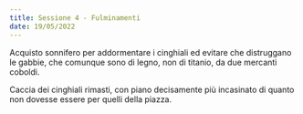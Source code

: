 ```yaml
---
title: Sessione 4 - Fulminamenti
date: 19/05/2022
---
```

Acquisto sonnifero per addormentare i cinghiali ed evitare che distruggano le gabbie, che comunque sono di legno, non di titanio, da due mercanti coboldi.

Caccia dei cinghiali rimasti, con piano decisamente più incasinato di quanto non dovesse essere per quelli della piazza.